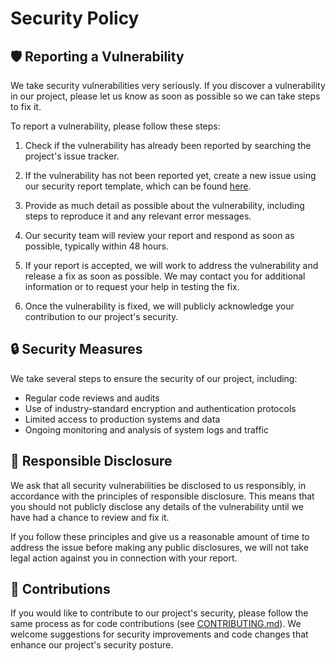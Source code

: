 <!--
* SECURITY.MD version 0.1.0
* If you make any modifications to this file, please update the Spanish version as well.
* Originally created by @Zyruks
* Contributors:
-->

# Security Policy


## 🛡️ Reporting a Vulnerability

We take security vulnerabilities very seriously. If you discover a vulnerability in our project, please let us know as soon as possible so we can take steps to fix it.

To report a vulnerability, please follow these steps:

1. Check if the vulnerability has already been reported by searching the project's issue tracker.

2. If the vulnerability has not been reported yet, create a new issue using our security report template, which can be found [here](https://github.com/zyruks/zyruks-page/issues/new).

3. Provide as much detail as possible about the vulnerability, including steps to reproduce it and any relevant error messages.

4. Our security team will review your report and respond as soon as possible, typically within 48 hours.

5. If your report is accepted, we will work to address the vulnerability and release a fix as soon as possible. We may contact you for additional information or to request your help in testing the fix.

6. Once the vulnerability is fixed, we will publicly acknowledge your contribution to our project's security.

## 🔒 Security Measures

We take several steps to ensure the security of our project, including:

- Regular code reviews and audits
- Use of industry-standard encryption and authentication protocols
- Limited access to production systems and data
- Ongoing monitoring and analysis of system logs and traffic

## 🙏 Responsible Disclosure

We ask that all security vulnerabilities be disclosed to us responsibly, in accordance with the principles of responsible disclosure. This means that you should not publicly disclose any details of the vulnerability until we have had a chance to review and fix it.

If you follow these principles and give us a reasonable amount of time to address the issue before making any public disclosures, we will not take legal action against you in connection with your report.

## 🤝 Contributions

If you would like to contribute to our project's security, please follow the same process as for code contributions (see [CONTRIBUTING.md](CONTRIBUTING.md)). We welcome suggestions for security improvements and code changes that enhance our project's security posture.
